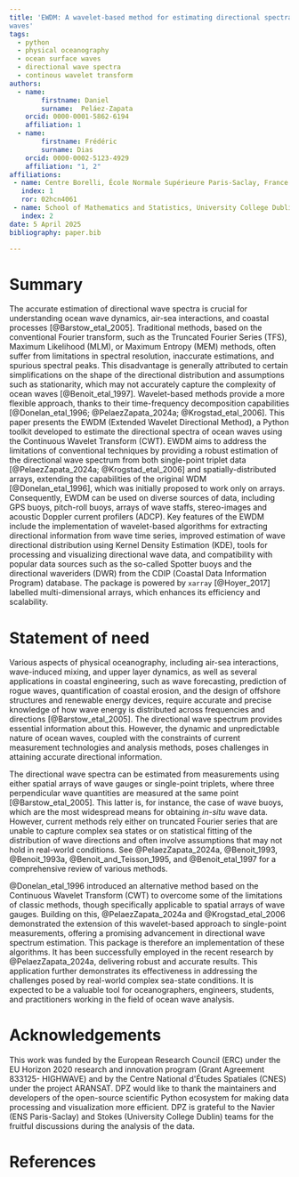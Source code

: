 ```yaml
---
title: 'EWDM: A wavelet-based method for estimating directional spectra of ocean
waves'
tags:
  - python
  - physical oceanography
  - ocean surface waves
  - directional wave spectra
  - continous wavelet transform
authors:
  - name:
        firstname: Daniel
        surname:  Peláez-Zapata
    orcid: 0000-0001-5862-6194
    affiliation: 1
  - name:
        firstname: Frédéric
        surname: Dias
    orcid: 0000-0002-5123-4929
    affiliation: "1, 2"
affiliations:
 - name: Centre Borelli, École Normale Supérieure Paris-Saclay, France
   index: 1
   ror: 02hcn4061
 - name: School of Mathematics and Statistics, University College Dublin, Ireland
   index: 2
date: 5 April 2025
bibliography: paper.bib

---
```


# Summary

The accurate estimation of directional wave spectra is crucial for understanding ocean wave dynamics, air-sea interactions, and coastal processes [@Barstow_etal_2005]. Traditional methods, based on the conventional Fourier transform, such as the Truncated Fourier Series (TFS), Maximum Likelihood (MLM), or Maximum Entropy (MEM) methods, often suffer from limitations in spectral resolution, inaccurate estimations, and spurious spectral peaks. This disadvantage is generally attributed to certain simplifications on the shape of the directional distribution and assumptions such as stationarity, which may not accurately capture the complexity of ocean waves [@Benoit_etal_1997]. Wavelet-based methods provide a more flexible approach, thanks to their time-frequency decomposition capabilities [@Donelan_etal_1996; @PelaezZapata_2024a; @Krogstad_etal_2006]. This paper presents the EWDM (Extended Wavelet Directional Method), a Python toolkit developed to estimate the directional spectra of ocean waves using the Continuous Wavelet Transform (CWT). EWDM aims to address the limitations of conventional techniques by providing a robust estimation of the directional wave spectrum from both single-point triplet data [@PelaezZapata_2024a; @Krogstad_etal_2006] and spatially-distributed arrays, extending the capabilities of the original WDM [@Donelan_etal_1996], which was initially proposed to work only on arrays. Consequently, EWDM can be used on diverse sources of data, including GPS buoys, pitch-roll buoys, arrays of wave staffs, stereo-images and acoustic Doppler current profilers (ADCP). Key features of the EWDM include the implementation of wavelet-based algorithms for extracting directional information from wave time series, improved estimation of wave directional distribution using Kernel Density Estimation (KDE), tools for processing and visualizing directional wave data, and compatibility with popular data sources such as the so-called Spotter buoys and the directional waveriders (DWR) from the CDIP (Coastal Data Information Program) database. The package is powered by `xarray` [@Hoyer_2017] labelled multi-dimensional arrays, which enhances its efficiency and scalability.


# Statement of need

Various aspects of physical oceanography, including air-sea interactions, wave-induced mixing, and upper layer dynamics, as well as several applications in coastal engineering, such as wave forecasting, prediction of rogue waves, quantification of coastal erosion, and the design of offshore structures and renewable energy devices, require accurate and precise knowledge of how wave energy is distributed across frequencies and directions [@Barstow_etal_2005]. The directional wave spectrum provides essential information about this. However, the dynamic and unpredictable nature of ocean waves, coupled with the constraints of current measurement technologies and analysis methods, poses challenges in attaining accurate directional information.

The directional wave spectra can be estimated from measurements using either spatial arrays of wave gauges or single-point triplets, where three perpendicular wave quantities are measured at the same point [@Barstow_etal_2005]. This latter is, for instance, the case of wave buoys, which are the most widespread means for obtaining _in-situ_ wave data. However, current methods rely either on truncated Fourier series that are unable to capture complex sea states or on statistical fitting of the distribution of wave directions and often involve assumptions that may not hold in real-world conditions. See @PelaezZapata_2024a, @Benoit_1993, @Benoit_1993a, @Benoit_and_Teisson_1995, and @Benoit_etal_1997 for a comprehensive review of various methods.

@Donelan_etal_1996 introduced an alternative method based on the Continuous Wavelet Transform (CWT) to overcome some of the limitations of classic methods, though specifically applicable to spatial arrays of wave gauges. Building on this, @PelaezZapata_2024a and @Krogstad_etal_2006 demonstrated the extension of this wavelet-based approach to single-point measurements, offering a promising advancement in directional wave spectrum estimation. This package is therefore an implementation of these algorithms. It has been successfully employed in the recent research by @PelaezZapata_2024a, delivering robust and accurate results. This application further demonstrates its effectiveness in addressing the challenges posed by real-world complex sea-state conditions. It is expected to be a valuable tool for oceanographers, engineers, students, and practitioners working in the field of ocean wave analysis.


# Acknowledgements

This work was funded by the European Research Council (ERC) under the EU Horizon 2020 research and innovation program (Grant Agreement 833125- HIGHWAVE) and by the Centre National d'Études Spatiales (CNES) under the project ARANSAT. DPZ would like to thank the maintainers and developers of the open-source scientific Python ecosystem for making data processing and visualization more efficient. DPZ is grateful to the Navier (ENS Paris-Saclay) and Stokes (University College Dublin) teams for the fruitful discussions during the analysis of the data.


# References
